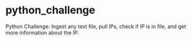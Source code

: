 # python_challenge
Python Challenge: Ingest any text file, pull IPs, check if IP is in file, and get more information about the IP. 
